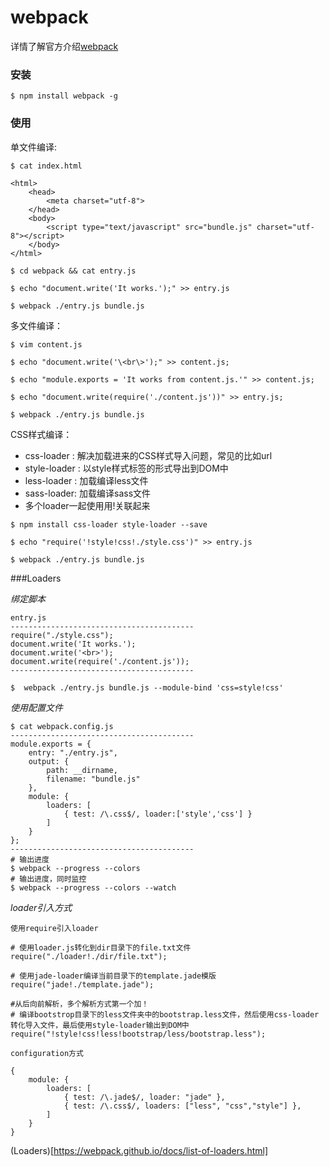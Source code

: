 # webpack

详情了解官方介绍[webpack](https://webpack.github.io/)

### 安装

```
$ npm install webpack -g
```

### 使用

单文件编译:

```
$ cat index.html
```

```
<html>
    <head>
        <meta charset="utf-8">
    </head>
    <body>
        <script type="text/javascript" src="bundle.js" charset="utf-8"></script>
    </body>
</html>
```

```
$ cd webpack && cat entry.js

$ echo "document.write('It works.');" >> entry.js 

$ webpack ./entry.js bundle.js
```

多文件编译：

```
$ vim content.js

$ echo "document.write('\<br\>');" >> content.js;

$ echo "module.exports = 'It works from content.js.'" >> content.js;

$ echo "document.write(require('./content.js'))" >> entry.js;

$ webpack ./entry.js bundle.js
```


CSS样式编译：

* css-loader : 解决加载进来的CSS样式导入问题，常见的比如url
* style-loader : 以style样式标签的形式导出到DOM中
* less-loader : 加载编译less文件
* sass-loader: 加载编译sass文件
* 多个loader一起使用用!关联起来

```
$ npm install css-loader style-loader --save

$ echo "require('!style!css!./style.css')" >> entry.js

$ webpack ./entry.js bundle.js
```


###Loaders

*绑定脚本*


```
entry.js
-----------------------------------------
require("./style.css");
document.write('It works.');
document.write('<br>');
document.write(require('./content.js'));
-----------------------------------------
```

```
$  webpack ./entry.js bundle.js --module-bind 'css=style!css'
```

*使用配置文件*

```
$ cat webpack.config.js
-----------------------------------------
module.exports = {
    entry: "./entry.js",
    output: {
        path: __dirname,
        filename: "bundle.js"
    },
    module: {
        loaders: [
            { test: /\.css$/, loader:['style','css'] }
        ]
    }
};
-----------------------------------------
# 输出进度
$ webpack --progress --colors
# 输出进度，同时监控
$ webpack --progress --colors --watch
```

*loader引入方式*

`使用require引入loader`

```
# 使用loader.js转化到dir目录下的file.txt文件
require("./loader!./dir/file.txt");

# 使用jade-loader编译当前目录下的template.jade模版
require("jade!./template.jade");

#从后向前解析，多个解析方式第一个加！
# 编译bootstrop目录下的less文件夹中的bootstrap.less文件，然后使用css-loader转化导入文件，最后使用style-loader输出到DOM中
require("!style!css!less!bootstrap/less/bootstrap.less");
```

`configuration方式`

```
{
    module: {
        loaders: [
            { test: /\.jade$/, loader: "jade" },
            { test: /\.css$/, loaders: ["less", "css","style"] },
        ]
    }
}

```

(Loaders)[https://webpack.github.io/docs/list-of-loaders.html]